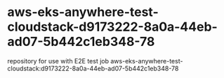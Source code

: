 # aws-eks-anywhere-test-cloudstack-d9173222-8a0a-44eb-ad07-5b442c1eb348-78
repository for use with E2E test job aws-eks-anywhere-test-cloudstack:d9173222-8a0a-44eb-ad07-5b442c1eb348-78
